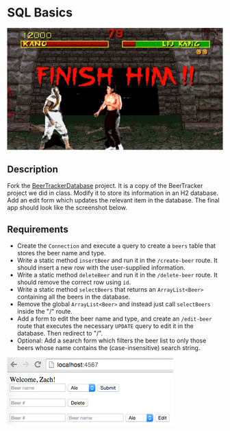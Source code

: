 # SQL Basics

![screenshot](screenshot.jpg)

## Description

Fork the [BeerTrackerDatabase](https://github.com/TIY-Charleston-Back-End-Oct2015/BeerTrackerDatabase) project. It is a copy of the BeerTracker project we did in class. Modify it to store its information in an H2 database. Add an edit form which updates the relevant item in the database. The final app should look like the screenshot below.

## Requirements

* Create the `Connection` and execute a query to create a `beers` table that stores the beer name and type.
* Write a static method `insertBeer` and run it in the `/create-beer` route. It should insert a new row with the user-supplied information.
* Write a static method `deleteBeer` and run it in the `/delete-beer` route. It should remove the correct row using `id`.
* Write a static method `selectBeers` that returns an `ArrayList<Beer>` containing all the beers in the database.
* Remove the global `ArrayList<Beer>` and instead just call `selectBeers` inside the "/" route.
* Add a form to edit the beer name and type, and create an `/edit-beer` route that executes the necessary `UPDATE` query to edit it in the database. Then redirect to "/".
* Optional: Add a search form which filters the beer list to only those beers whose name contains the (case-insensitive) search string.

![screenshot](screenshot.png)

